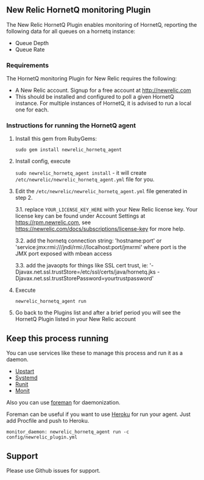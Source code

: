 ## New Relic HornetQ monitoring Plugin

The New Relic HornetQ Plugin enables monitoring of HornetQ, reporting the following data for all queues on a hornetq instance:

* Queue Depth
* Queue Rate

### Requirements

The HornetQ monitoring Plugin for New Relic requires the following:

* A New Relic account. Signup for a free account at http://newrelic.com
* This should be installed and configured to poll a given HornetQ instance. For multiple instances of HornetQ, it is advised to run a local one for each.

### Instructions for running the HornetQ agent

1. Install this gem from RubyGems:

    `sudo gem install newrelic_hornetq_agent`

2. Install config, execute

    `sudo newrelic_hornetq_agent install` - it will create `/etc/newrelic/newrelic_hornetq_agent.yml` file for you.

3. Edit the `/etc/newrelic/newrelic_hornetq_agent.yml` file generated in step 2. 
 
    3.1. replace `YOUR_LICENSE_KEY_HERE` with your New Relic license key. Your license key can be found under Account Settings at https://rpm.newrelic.com, see https://newrelic.com/docs/subscriptions/license-key for more help.

    3.2. add the hornetq connection string: 'hostname:port' or 'service:jmx:rmi:///jndi/rmi://localhost:port/jmxrmi' where port is the JMX port exposed with mbean access

    3.3. add the javaopts for things like SSL cert trust, ie: '-Djavax.net.ssl.trustStore=/etc/ssl/certs/java/hornetq.jks -Djavax.net.ssl.trustStorePassword=yourtrustpassword'

4. Execute

    `newrelic_hornetq_agent run`
  
5. Go back to the Plugins list and after a brief period you will see the HornetQ Plugin listed in your New Relic account


## Keep this process running

You can use services like these to manage this process and run it as a daemon.

- [Upstart](http://upstart.ubuntu.com/)
- [Systemd](http://www.freedesktop.org/wiki/Software/systemd/)
- [Runit](http://smarden.org/runit/)
- [Monit](http://mmonit.com/monit/)

Also you can use [foreman](https://github.com/ddollar/foreman) for daemonization. 

Foreman can be useful if you want to use [Heroku](https://www.heroku.com/) for run your agent. Just add Procfile and push to Heroku. 

`monitor_daemon: newrelic_hornetq_agent run -c config/newrelic_plugin.yml`

## Support

Please use Github issues for support.
